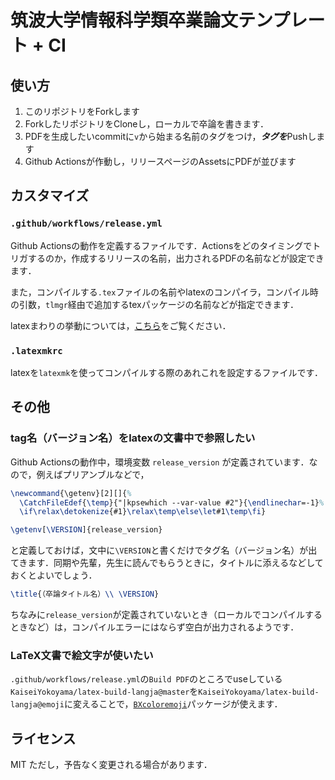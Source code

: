 # 筑波大学情報科学類卒業論文テンプレート + CI
## 使い方
1. このリポジトリをForkします
2. ForkしたリポジトリをCloneし，ローカルで卒論を書きます．
3. PDFを生成したいcommitに`v`から始まる名前のタグをつけ，***タグを***Pushします
4. Github Actionsが作動し，リリースページのAssetsにPDFが並びます

## カスタマイズ
### `.github/workflows/release.yml`
Github Actionsの動作を定義するファイルです．Actionsをどのタイミングでトリガするのか，作成するリリースの名前，出力されるPDFの名前などが設定できます．

また，コンパイルする`.tex`ファイルの名前やlatexのコンパイラ，コンパイル時の引数，`tlmgr`経由で追加するtexパッケージの名前などが指定できます．

latexまわりの挙動については，[こちら](https://github.com/KaiseiYokoyama/latex-build-langja)をご覧ください．

### `.latexmkrc`
latexを`latexmk`を使ってコンパイルする際のあれこれを設定するファイルです．

## その他
### tag名（バージョン名）をlatexの文書中で参照したい
Github Actionsの動作中，環境変数 `release_version` が定義されています．なので，例えばプリアンブルなどで，

```latex
\newcommand{\getenv}[2][]{%
  \CatchFileEdef{\temp}{"|kpsewhich --var-value #2"}{\endlinechar=-1}%
  \if\relax\detokenize{#1}\relax\temp\else\let#1\temp\fi}

\getenv[\VERSION]{release_version}
```

と定義しておけば，文中に`\VERSION`と書くだけでタグ名（バージョン名）が出てきます．同期や先輩，先生に読んでもらうときに，タイトルに添えるなどしておくとよいでしょう．

```latex
\title{（卒論タイトル名）\\ \VERSION}
```

ちなみに`release_version`が定義されていないとき（ローカルでコンパイルするときなど）は，コンパイルエラーにはならず空白が出力されるようです．

### LaTeX文書で絵文字が使いたい
`.github/workflows/release.yml`の`Build PDF`のところでuseしている`KaiseiYokoyama/latex-build-langja@master`を`KaiseiYokoyama/latex-build-langja@emoji`に変えることで，[`BXcoloremoji`](https://github.com/zr-tex8r/BXcoloremoji)パッケージが使えます．

## ライセンス
MIT
ただし，予告なく変更される場合があります．